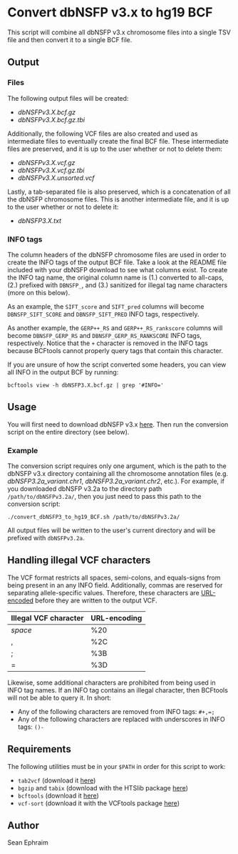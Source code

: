 # Convert dbNSFP v3.x to hg19 BCF

This script will combine all dbNSFP v3.x chromosome files into a single TSV file and then convert it to a single BCF file.

## Output

### Files

The following output files will be created:

- *dbNSFPv3.X.bcf.gz*
- *dbNSFPv3.X.bcf.gz.tbi*

Additionally, the following VCF files are also created and used as intermediate files to eventually create the final BCF file. These intermediate files are preserved, and it is up to the user whether or not to delete them:

- *dbNSFPv3.X.vcf.gz*
- *dbNSFPv3.X.vcf.gz.tbi*
- *dbNSFPv3.X.unsorted.vcf*

Lastly, a tab-separated file is also preserved, which is a concatenation of all the dbNSFP chromosome files. This is another intermediate file, and it is up to the user whether or not to delete it:

- *dbNSFP3.X.txt*

### INFO tags

The column headers of the dbNSFP chromosome files are used in order to create the INFO tags of the output BCF file. Take a look at the README file included with your dbNSFP download to see what columns exist. To create the INFO tag name, the original column name is (1.) converted to all-caps, (2.) prefixed with `DBNSFP_`, and (3.) sanitized for illegal tag name characters (more on this below).

As an example, the `SIFT_score` and `SIFT_pred` columns will become `DBNSFP_SIFT_SCORE` and `DBNSFP_SIFT_PRED` INFO tags, respectively.

As another example, the `GERP++_RS` and `GERP++_RS_rankscore` columns will become `DBNSFP_GERP_RS` and `DBNSFP_GERP_RS_RANKSCORE` INFO tags, respectively. Notice that the `+` character is removed in the INFO tags because BCFtools cannot properly query tags that contain this character.

If you are unsure of how the script converted some headers, you can view all INFO in the output BCF by running:

    bcftools view -h dbNSFP3.X.bcf.gz | grep '#INFO='

## Usage

You will first need to download dbNSFP v3.x [here](https://sites.google.com/site/jpopgen/dbNSFP). Then run the conversion script on the entire directory (see below).

### Example

The conversion script requires only one argument, which is the path to the dbNSFP v3.x directory containing all the chromosome annotation files (e.g. *dbNSFP3.2a_variant.chr1*, *dbNSFP3.2a_variant.chr2*, etc.). For example, if you downloaded dbNSFP v3.2a to the directory path `/path/to/dbNSFPv3.2a/`, then you just need to pass this path to the conversion script: 

    ./convert_dbNSFP3_to_hg19_BCF.sh /path/to/dbNSFPv3.2a/
   
All output files will be written to the user's current directory and will be prefixed with `dbNSFPv3.2a`.

## Handling illegal VCF characters

The VCF format restricts all spaces, semi-colons, and equals-signs from being present in an any INFO field. Additionally, commas are reserved for separating allele-specific values. Therefore, these characters are [URL-encoded](http://www.w3schools.com/tags/ref_urlencode.asp) before they are written to the output VCF.

| Illegal VCF character | URL-encoding |
| --------------------- | ------------ |
| *space*               | %20          |
| ,                     | %2C          |
| ;                     | %3B          |
| =                     | %3D          |

Likewise, some additional characters are prohibited from being used in INFO tag names. If an INFO tag contains an illegal character, then BCFtools will not be able to query it. In short:

- Any of the following characters are removed from INFO tags: `#+,=;`
- Any of the following characters are replaced with underscores in INFO tags: `()-`

## Requirements

The following utilities must be in your `$PATH` in order for this script to work:

- `tab2vcf` (download it [here](https://github.com/sephraim/bin4matics))
- `bgzip` and `tabix` (download with the HTSlib package [here](https://github.com/samtools/htslib/releases/))
- `bcftools` (download it [here](https://github.com/samtools/bcftools/releases))
- `vcf-sort` (download it with the VCFtools package [here](https://vcftools.github.io/index.html))

## Author

Sean Ephraim
